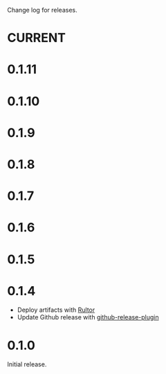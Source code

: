 Change log for releases.

# CURRENT

# 0.1.11

# 0.1.10

# 0.1.9

# 0.1.8

# 0.1.7

# 0.1.6

# 0.1.5

# 0.1.4

* Deploy artifacts with [Rultor](http://doc.rultor.com/)
* Update Github release with [github-release-plugin](https://github.com/jutzig/github-release-plugin)

# 0.1.0

Initial release.
